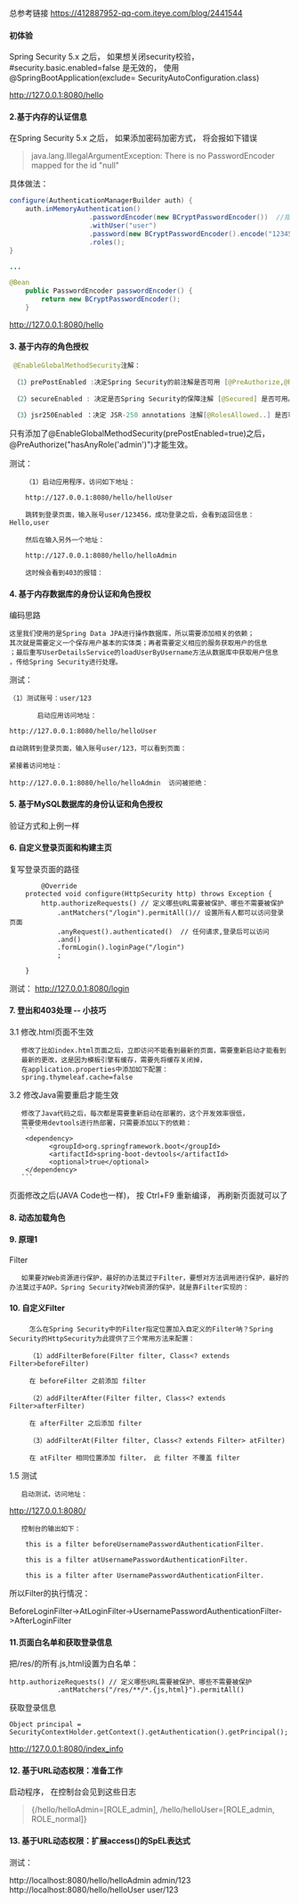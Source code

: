 总参考链接 https://412887952-qq-com.iteye.com/blog/2441544

#### 初体验
Spring Security 5.x 之后， 如果想关闭security校验，#security.basic.enabled=false 是无效的， 使用
@SpringBootApplication(exclude= SecurityAutoConfiguration.class)

http://127.0.0.1:8080/hello

#### 2.基于内存的认证信息

在Spring Security 5.x 之后， 如果添加密码加密方式， 将会报如下错误
> java.lang.IllegalArgumentException: There is no PasswordEncoder mapped for the id "null"

具体做法：
``` java
configure(AuthenticationManagerBuilder auth) {
    auth.inMemoryAuthentication()
                    .passwordEncoder(new BCryptPasswordEncoder())  //指定加密方式
                    .withUser("user")
                    .password(new BCryptPasswordEncoder().encode("123456")) // 指定加密方式
                    .roles();
}

...

@Bean
    public PasswordEncoder passwordEncoder() {
        return new BCryptPasswordEncoder();
    }

```
http://127.0.0.1:8080/hello


#### 3. 基于内存的角色授权

``` java
 @EnableGlobalMethodSecurity注解：
 
 （1）prePostEnabled :决定Spring Security的前注解是否可用 [@PreAuthorize,@PostAuthorize,..]
 
 （2）secureEnabled : 决定是否Spring Security的保障注解 [@Secured] 是否可用。
 
 （3）jsr250Enabled ：决定 JSR-250 annotations 注解[@RolesAllowed..] 是否可用。
```
 
只有添加了@EnableGlobalMethodSecurity(prePostEnabled=true)之后，@PreAuthorize("hasAnyRole('admin')")才能生效。

测试： 

        （1）启动应用程序，访问如下地址：
        
        http://127.0.0.1:8080/hello/helloUser
        
        跳转到登录页面，输入账号user/123456，成功登录之后，会看到返回信息：Hello,user
        
        然后在输入另外一个地址：
        
        http://127.0.0.1:8080/hello/helloAdmin
        
        这时候会看到403的报错：


#### 4. 基于内存数据库的身份认证和角色授权

编码思路
``` 
这里我们使用的是Spring Data JPA进行操作数据库，所以需要添加相关的依赖；
其次就是需要定义一个保存用户基本的实体类；再者需要定义相应的服务获取用户的信息
；最后重写UserDetailsService的loadUserByUsername方法从数据库中获取用户信息
，传给Spring Security进行处理。
```
测试：

    （1）测试账号：user/123
    
           启动应用访问地址：
    
    http://127.0.0.1:8080/hello/helloUser
    
    自动跳转到登录页面，输入账号user/123，可以看到页面：    
    
    紧接着访问地址：
    
    http://127.0.0.1:8080/hello/helloAdmin  访问被拒绝：

#### 5. 基于MySQL数据库的身份认证和角色授权 
验证方式和上例一样

#### 6. 自定义登录页面和构建主页
复写登录页面的路径

```
        @Override
    protected void configure(HttpSecurity http) throws Exception {  
        http.authorizeRequests() // 定义哪些URL需要被保护、哪些不需要被保护
            .antMatchers("/login").permitAll()// 设置所有人都可以访问登录页面
            .anyRequest().authenticated()  // 任何请求,登录后可以访问
            .and()
            .formLogin().loginPage("/login")
            ;

    }
```  

测试：  http://127.0.0.1:8080/login


#### 7.  登出和403处理 -- 小技巧
3.1 修改.html页面不生效

       修改了比如index.html页面之后，立即访问不能看到最新的页面，需要重新启动才能看到
       最新的更改，这是因为模板引擎有缓存，需要先将缓存关闭掉，
       在application.properties中添加如下配置：
       spring.thymeleaf.cache=false
3.2 修改Java需要重启才能生效

       修改了Java代码之后，每次都是需要重新启动在部署的，这个开发效率很低，
       需要使用devtools进行热部署，只需要添加以下的依赖：
       ```
        <dependency>
              <groupId>org.springframework.boot</groupId>
              <artifactId>spring-boot-devtools</artifactId>
              <optional>true</optional>
        </dependency>       
       ``` 
       
页面修改之后(JAVA Code也一样)，  按 Ctrl+F9 重新编译，   再刷新页面就可以了


#### 8. 动态加载角色


#### 9. 原理1
Filter

       如果要对Web资源进行保护，最好的办法莫过于Filter，要想对方法调用进行保护，最好的办法莫过于AOP。Spring Security对Web资源的保护，就是靠Filter实现的：
#### 10. 自定义Filter

         怎么在Spring Security中的Filter指定位置加入自定义的Filter呐？Spring Security的HttpSecurity为此提供了三个常用方法来配置：
         
         （1）addFilterBefore(Filter filter, Class<? extends Filter>beforeFilter)
         
         在 beforeFilter 之前添加 filter
         
         （2）addFilterAfter(Filter filter, Class<? extends Filter>afterFilter)
         
         在 afterFilter 之后添加 filter
         
         （3）addFilterAt(Filter filter, Class<? extends Filter> atFilter)
         
         在 atFilter 相同位置添加 filter， 此 filter 不覆盖 filter     
1.5 测试

       启动测试，访问地址：

http://127.0.0.1:8080/

       控制台的输出如下：

        this is a filter beforeUsernamePasswordAuthenticationFilter.
        
        this is a filter atUsernamePasswordAuthenticationFilter.
        
        this is a filter after UsernamePasswordAuthenticationFilter.

所以Filter的执行情况：

BeforeLoginFilter->AtLoginFilter->UsernamePasswordAuthenticationFilter->AfterLoginFilter            

#### 11.页面白名单和获取登录信息 

把/res/的所有.js,html设置为白名单：
```
http.authorizeRequests() // 定义哪些URL需要被保护、哪些不需要被保护
            .antMatchers("/res/**/*.{js,html}").permitAll()

```

获取登录信息
```
Object principal = SecurityContextHolder.getContext().getAuthentication().getPrincipal();
```

http://127.0.0.1:8080/index_info     


#### 12. 基于URL动态权限：准备工作

启动程序， 在控制台会见到这些日志

> {/hello/helloAdmin=[ROLE_admin], /hello/helloUser=[ROLE_admin, ROLE_normal]}

#### 13. 基于URL动态权限：扩展access()的SpEL表达式

测试：  

http://localhost:8080/hello/helloAdmin     admin/123
http://localhost:8080/hello/helloUser     user/123